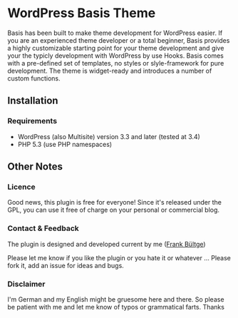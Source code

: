 # WordPress Basis Theme
Basis has been built to make theme development for WordPress easier. If you are an experienced theme developer or a total beginner, Basis provides a highly customizable starting point for your theme development and give your the typicly development with WordPress by use Hooks. Basis comes with a pre-defined set of templates, no styles or slyle-framework for pure development.  The theme is widget-ready and introduces a number of custom functions.

## Installation
### Requirements
* WordPress (also Multisite) version 3.3 and later (tested at 3.4)
* PHP 5.3 (use PHP namespaces)

## Other Notes
### Licence
Good news, this plugin is free for everyone! Since it's released under the GPL, you can use it free of charge on your personal or commercial blog.

### Contact & Feedback
The plugin is designed and developed current by me ([Frank Bültge](http://bueltge.de))

Please let me know if you like the plugin or you hate it or whatever ... Please fork it, add an issue for ideas and bugs.

### Disclaimer
I'm German and my English might be gruesome here and there. So please be patient with me and let me know of typos or grammatical farts. Thanks